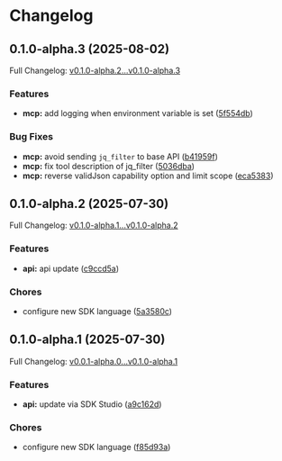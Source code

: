 # Changelog

## 0.1.0-alpha.3 (2025-08-02)

Full Changelog: [v0.1.0-alpha.2...v0.1.0-alpha.3](https://github.com/dedalus-labs/dedalus-sdk-typescript/compare/v0.1.0-alpha.2...v0.1.0-alpha.3)

### Features

* **mcp:** add logging when environment variable is set ([5f554db](https://github.com/dedalus-labs/dedalus-sdk-typescript/commit/5f554db9bb23ae303bf3e2d267661b3b6cd1de8d))


### Bug Fixes

* **mcp:** avoid sending `jq_filter` to base API ([b41959f](https://github.com/dedalus-labs/dedalus-sdk-typescript/commit/b41959fbc2099bad8e81a90a52aaf7e8eef0cb1b))
* **mcp:** fix tool description of jq_filter ([5036dba](https://github.com/dedalus-labs/dedalus-sdk-typescript/commit/5036dba016f7950947f83a88bdb4663a15ede10f))
* **mcp:** reverse validJson capability option and limit scope ([eca5383](https://github.com/dedalus-labs/dedalus-sdk-typescript/commit/eca53838dff4fd099e71f72b309532f47ea74331))

## 0.1.0-alpha.2 (2025-07-30)

Full Changelog: [v0.1.0-alpha.1...v0.1.0-alpha.2](https://github.com/dedalus-labs/dedalus-sdk-typescript/compare/v0.1.0-alpha.1...v0.1.0-alpha.2)

### Features

* **api:** api update ([c9ccd5a](https://github.com/dedalus-labs/dedalus-sdk-typescript/commit/c9ccd5a7e92dffe4d92a7e07ebb631fb5b7882c2))


### Chores

* configure new SDK language ([5a3580c](https://github.com/dedalus-labs/dedalus-sdk-typescript/commit/5a3580cc83b561b0315b7d062955c69dfd63997b))

## 0.1.0-alpha.1 (2025-07-30)

Full Changelog: [v0.0.1-alpha.0...v0.1.0-alpha.1](https://github.com/dedalus-labs/dedalus-sdk-typescript/compare/v0.0.1-alpha.0...v0.1.0-alpha.1)

### Features

* **api:** update via SDK Studio ([a9c162d](https://github.com/dedalus-labs/dedalus-sdk-typescript/commit/a9c162d174c289c8394fe8d115c6464bad90b09c))


### Chores

* configure new SDK language ([f85d93a](https://github.com/dedalus-labs/dedalus-sdk-typescript/commit/f85d93a25ab41d9dbe6681f51b45697a2addbc5b))
